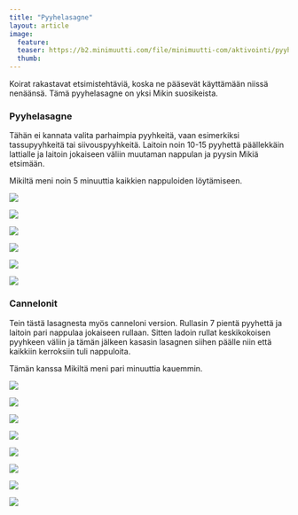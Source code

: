 ```yaml
---
title: "Pyyhelasagne"
layout: article
image:
  feature:
  teaser: https://b2.minimuutti.com/file/minimuutti-com/aktivointi/pyyhelasagne/DS49199-245px.jpg
  thumb:
---
```


Koirat rakastavat etsimistehtäviä, koska ne pääsevät käyttämään niissä nenäänsä. Tämä pyyhelasagne on yksi Mikin suosikeista.

### Pyyhelasagne

Tähän ei kannata valita parhaimpia pyyhkeitä, vaan esimerkiksi tassupyyhkeitä tai siivouspyyhkeitä. Laitoin noin 10-15 pyyhettä päällekkäin lattialle ja laitoin jokaiseen väliin muutaman nappulan ja pyysin Mikiä etsimään.

Mikiltä meni noin 5 minuuttia kaikkien nappuloiden löytämiseen.

![](https://b2.minimuutti.com/file/minimuutti-com/aktivointi/pyyhelasagne/DS49199-800px.jpg)

![](https://b2.minimuutti.com/file/minimuutti-com/aktivointi/pyyhelasagne/DS49212-800px.jpg)

![](https://b2.minimuutti.com/file/minimuutti-com/aktivointi/pyyhelasagne/DS49245-800px.jpg)

![](https://b2.minimuutti.com/file/minimuutti-com/aktivointi/pyyhelasagne/DS49281-800px.jpg)

![](https://b2.minimuutti.com/file/minimuutti-com/aktivointi/pyyhelasagne/DS49289-800px.jpg)

![](https://b2.minimuutti.com/file/minimuutti-com/aktivointi/pyyhelasagne/DS49290-800px.jpg)

### Cannelonit

Tein tästä lasagnesta myös canneloni version. Rullasin 7 pientä pyyhettä ja laitoin pari nappulaa jokaiseen rullaan. Sitten ladoin rullat keskikokoisen pyyhkeen väliin ja tämän jälkeen kasasin lasagnen siihen päälle niin että kaikkiin kerroksiin tuli nappuloita.

Tämän kanssa Mikiltä meni pari minuuttia kauemmin.

![](https://b2.minimuutti.com/file/minimuutti-com/aktivointi/pyyhelasagne/Kollaasi_canneloni-800px.jpg)

![](https://b2.minimuutti.com/file/minimuutti-com/aktivointi/pyyhelasagne/DS49310-800px.jpg)

![](https://b2.minimuutti.com/file/minimuutti-com/aktivointi/pyyhelasagne/DS49339-800px.jpg)

![](https://b2.minimuutti.com/file/minimuutti-com/aktivointi/pyyhelasagne/DS49327-800px.jpg)

![](https://b2.minimuutti.com/file/minimuutti-com/aktivointi/pyyhelasagne/DS49355-800px.jpg)

![](https://b2.minimuutti.com/file/minimuutti-com/aktivointi/pyyhelasagne/DS49373-800px.jpg)

![](https://b2.minimuutti.com/file/minimuutti-com/aktivointi/pyyhelasagne/DS49457-800px.jpg)

![](https://b2.minimuutti.com/file/minimuutti-com/aktivointi/pyyhelasagne/DS49459-800px.jpg)
